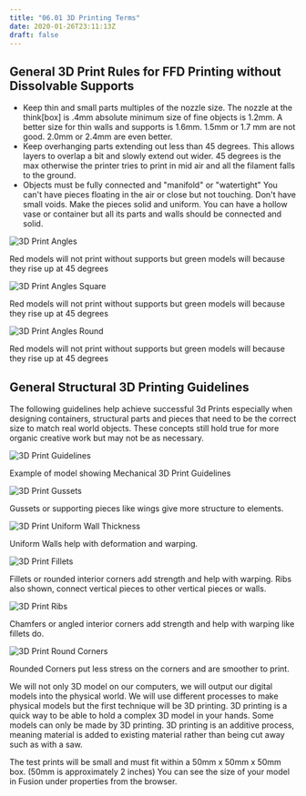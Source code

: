 ```yaml
---
title: "06.01 3D Printing Terms"
date: 2020-01-26T23:11:13Z
draft: false
---
```


## General 3D Print Rules for FFD Printing without Dissolvable Supports

- Keep thin and small parts multiples of the nozzle size. The nozzle at the think[box] is .4mm absolute minimum size of fine objects is 1.2mm. A better size for thin walls and supports is 1.6mm. 1.5mm or 1.7 mm are not good. 2.0mm or 2.4mm are even better.
- Keep overhanging parts extending out less than 45 degrees. This allows layers to overlap a bit and slowly extend out wider. 45 degrees is the max otherwise the printer tries to print in mid air and all the filament falls to the ground.
- Objects must be fully connected and "manifold" or "watertight" You can't have pieces floating in the air or close but not touching. Don't have small voids. Make the pieces solid and uniform. You can have a hollow vase or container but all its parts and walls should be connected and solid.

![3D Print Angles](2022-3D-Print-Angles.png)

Red models will not print without supports but green models will because they rise up at 45 degrees

![3D Print Angles Square](2022-3D-Print-Angles-Square.png)

Red models will not print without supports but green models will because they rise up at 45 degrees

![3D Print Angles Round](2022-3D-Print-Angles-Round.png)

Red models will not print without supports but green models will because they rise up at 45 degrees

## General Structural 3D Printing Guidelines

The following guidelines help achieve successful 3d Prints especially when designing containers, structural parts and pieces that need to be the correct size to match real world objects. These concepts still hold true for more organic creative work but may not be as necessary.

![3D Print Guidelines](2022-3D-Print-Guidelines.png)

Example of model showing Mechanical 3D Print Guidelines

![3D Print Gussets](2022-3D-Print-Gussets.png)

Gussets or supporting pieces like wings give more structure to elements.

![3D Print Uniform Wall Thickness](2022-3D-Print-Uniform-Wall-Thickness.png)

Uniform Walls help with deformation and warping.

![3D Print Fillets](2022-3D-Print-Fillets.png)

Fillets or rounded interior corners add strength and help with warping. Ribs also shown, connect vertical pieces to other vertical pieces or walls.

![3D Print Ribs](2022-3D-Print-Ribs.png)

Chamfers or angled interior corners add strength and help with warping like fillets do.

![3D Print Round Corners](2022-3D-Print-Round-Corners.png)

Rounded Corners put less stress on the corners and are smoother to print.

We will not only 3D model on our computers, we will output our digital models into the physical world. We will use different processes to make physical models but the first technique will be 3D printing. 3D printing is a quick way to be able to hold a complex 3D model in your hands. Some models can only be made by 3D printing. 3D printing is an additive process, meaning material is added to existing material rather than being cut away such as with a saw.

The test prints will be small and must fit within a 50mm x 50mm x 50mm box. (50mm is approximately 2 inches) You can see the size of your model in Fusion under properties from the browser.
